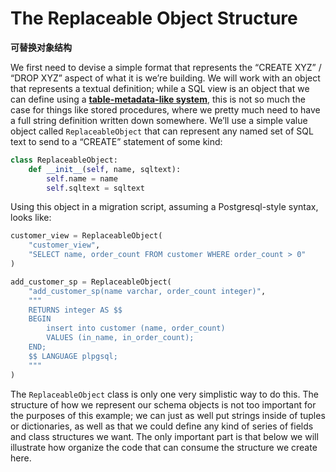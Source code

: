 # The Replaceable Object Structure

**可替换对象结构**

[table-metadata-like system]: https://github.com/sqlalchemy/sqlalchemy/wiki/UsageRecipes/Views

We first need to devise a simple format that represents the “CREATE XYZ” / “DROP XYZ” aspect of what it is we’re building. We will work with an object that represents a textual definition; while a SQL view is an object that we can define using a **[table-metadata-like system]**, this is not so much the case for things like stored procedures, where we pretty much need to have a full string definition written down somewhere. We’ll use a simple value object called `ReplaceableObject` that can represent any named set of SQL text to send to a “CREATE” statement of some kind:

```python
class ReplaceableObject:
    def __init__(self, name, sqltext):
        self.name = name
        self.sqltext = sqltext
```

Using this object in a migration script, assuming a Postgresql-style syntax, looks like:

```python
customer_view = ReplaceableObject(
    "customer_view",
    "SELECT name, order_count FROM customer WHERE order_count > 0"
)

add_customer_sp = ReplaceableObject(
    "add_customer_sp(name varchar, order_count integer)",
    """
    RETURNS integer AS $$
    BEGIN
        insert into customer (name, order_count)
        VALUES (in_name, in_order_count);
    END;
    $$ LANGUAGE plpgsql;
    """
)
```

The `ReplaceableObject` class is only one very simplistic way to do this. The structure of how we represent our schema objects is not too important for the purposes of this example; we can just as well put strings inside of tuples or dictionaries, as well as that we could define any kind of series of fields and class structures we want. The only important part is that below we will illustrate how organize the code that can consume the structure we create here.
